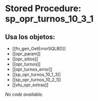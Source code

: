 # Stored Procedure: sp_opr_turnos_10_3_1

## Usa los objetos:
- [[fn_gen_GetErrorSQLBD]]
- [[opr_param]]
- [[opr_sitios]]
- [[opr_turnos]]
- [[opr_turnos_error]]
- [[sp_opr_turnos_10_1_3]]
- [[sp_opr_turnos_10_2_1]]
- [[vtu_opr_extras]]

*No code available.*
